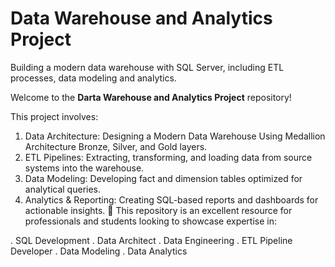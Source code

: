 # Data Warehouse and Analytics Project
Building a modern data warehouse with SQL Server, including ETL processes, data modeling and analytics.

Welcome to the **Darta Warehouse and Analytics Project** repository! 

This project involves:

1. Data Architecture: Designing a Modern Data Warehouse Using Medallion Architecture Bronze, Silver, and Gold layers.
2. ETL Pipelines: Extracting, transforming, and loading data from source systems into the warehouse.
3. Data Modeling: Developing fact and dimension tables optimized for analytical queries.
4. Analytics & Reporting: Creating SQL-based reports and dashboards for actionable insights.
🎯 This repository is an excellent resource for professionals and students looking to showcase expertise in:

. SQL Development
. Data Architect
. Data Engineering
. ETL Pipeline Developer
. Data Modeling
. Data Analytics
